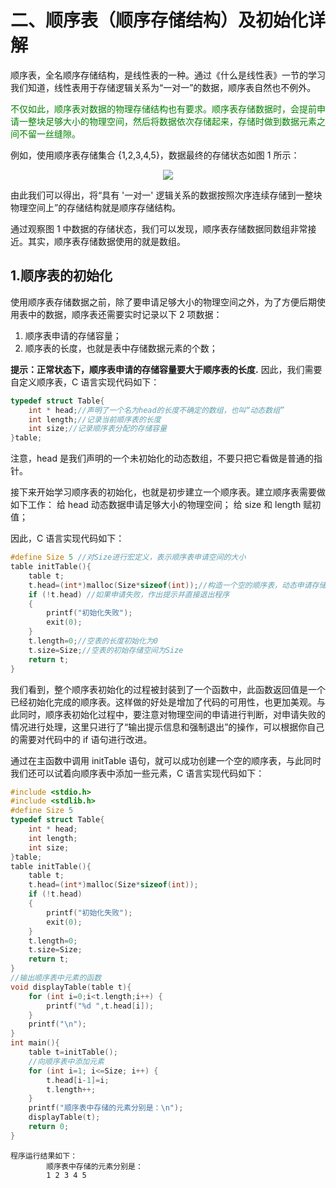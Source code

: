 # 二、顺序表（顺序存储结构）及初始化详解
顺序表，全名顺序存储结构，是线性表的一种。通过《什么是线性表》一节的学习我们知道，线性表用于存储逻辑关系为“一对一”的数据，顺序表自然也不例外。

<font color="green">不仅如此，顺序表对数据的物理存储结构也有要求。顺序表存储数据时，会提前申请一整块足够大小的物理空间，然后将数据依次存储起来，存储时做到数据元素之间不留一丝缝隙。</font>

例如，使用顺序表存储集合 {1,2,3,4,5}，数据最终的存储状态如图 1 所示：

<div align="center"><img src="https://img1.imgtp.com/2023/07/31/1jFHOimK.gif"></div>

由此我们可以得出，将“具有 '一对一' 逻辑关系的数据按照次序连续存储到一整块物理空间上”的存储结构就是顺序存储结构。

通过观察图 1 中数据的存储状态，我们可以发现，顺序表存储数据同数组非常接近。其实，顺序表存储数据使用的就是数组。

## 1.顺序表的初始化
使用顺序表存储数据之前，除了要申请足够大小的物理空间之外，为了方便后期使用表中的数据，顺序表还需要实时记录以下 2 项数据：  
1. 顺序表申请的存储容量；  
2. 顺序表的长度，也就是表中存储数据元素的个数； 

**提示：正常状态下，顺序表申请的存储容量要大于顺序表的长度.**
因此，我们需要自定义顺序表，C 语言实现代码如下：
```c
typedef struct Table{
    int * head;//声明了一个名为head的长度不确定的数组，也叫“动态数组”
    int length;//记录当前顺序表的长度
    int size;//记录顺序表分配的存储容量
}table;
```
注意，head 是我们声明的一个未初始化的动态数组，不要只把它看做是普通的指针。

接下来开始学习顺序表的初始化，也就是初步建立一个顺序表。建立顺序表需要做如下工作：
给 head 动态数据申请足够大小的物理空间；
给 size 和 length 赋初值；

因此，C 语言实现代码如下：
```c
#define Size 5 //对Size进行宏定义，表示顺序表申请空间的大小
table initTable(){
    table t;
    t.head=(int*)malloc(Size*sizeof(int));//构造一个空的顺序表，动态申请存储空间
    if (!t.head) //如果申请失败，作出提示并直接退出程序
    {
        printf("初始化失败");
        exit(0);
    }
    t.length=0;//空表的长度初始化为0
    t.size=Size;//空表的初始存储空间为Size
    return t;
}
```
我们看到，整个顺序表初始化的过程被封装到了一个函数中，此函数返回值是一个已经初始化完成的顺序表。这样做的好处是增加了代码的可用性，也更加美观。与此同时，顺序表初始化过程中，要注意对物理空间的申请进行判断，对申请失败的情况进行处理，这里只进行了“输出提示信息和强制退出”的操作，可以根据你自己的需要对代码中的 if 语句进行改进。

通过在主函数中调用 initTable 语句，就可以成功创建一个空的顺序表，与此同时我们还可以试着向顺序表中添加一些元素，C 语言实现代码如下：

```c
#include <stdio.h>
#include <stdlib.h>
#define Size 5
typedef struct Table{
    int * head;
    int length;
    int size;
}table;
table initTable(){
    table t;
    t.head=(int*)malloc(Size*sizeof(int));
    if (!t.head)
    {
        printf("初始化失败");
        exit(0);
    }
    t.length=0;
    t.size=Size;
    return t;
}
//输出顺序表中元素的函数
void displayTable(table t){
    for (int i=0;i<t.length;i++) {
        printf("%d ",t.head[i]);
    }
    printf("\n");
}
int main(){
    table t=initTable();
    //向顺序表中添加元素
    for (int i=1; i<=Size; i++) {
        t.head[i-1]=i;
        t.length++;
    }
    printf("顺序表中存储的元素分别是：\n");
    displayTable(t);
    return 0;
}
```
	程序运行结果如下：  
			顺序表中存储的元素分别是：
			1 2 3 4 5
